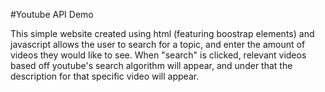 #Youtube API Demo

This simple website created using html (featuring boostrap elements) and javascript allows the user to search for a topic, and enter the amount of videos they would like to see.
When "search" is clicked, relevant videos based off youtube's search algorithm will appear, and under that the description for that specific video will appear.
